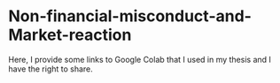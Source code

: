 # Non-financial-misconduct-and-Market-reaction
Here, I provide some links to Google Colab that I used in my thesis and I have the right to share.
